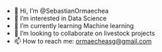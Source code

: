 - 👋 Hi, I’m @SebastianOrmaechea
- 👀 I’m interested in Data Science
- 🌱 I’m currently learning Machine learning
- 💞️ I’m looking to collaborate on livestock projects
- 📫 How to reach me: ormaecheasg@gmail.com

<!---
SebastianOrmaechea/SebastianOrmaechea is a ✨ special ✨ repository because its `README.md` (this file) appears on your GitHub profile.
You can click the Preview link to take a look at your changes.
--->
